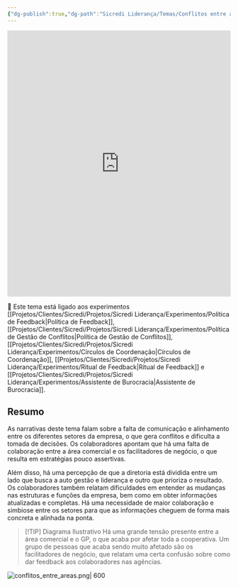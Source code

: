 ```yaml
---
{"dg-publish":true,"dg-path":"Sicredi Liderança/Temas/Conflitos entre áreas.md","permalink":"/Sicredi Liderança/Temas/Conflitos entre áreas/"}
---
```


<iframe src="https://embed.kumu.io/185807d913d7384da64796c827260a33" width="100%" height="600" frameborder="0"></iframe>

🔗 Este tema está ligado aos experimentos [[Projetos/Clientes/Sicredi/Projetos/Sicredi Liderança/Experimentos/Política de Feedback\|Política de Feedback]], [[Projetos/Clientes/Sicredi/Projetos/Sicredi Liderança/Experimentos/Política de Gestão de Conflitos\|Política de Gestão de Conflitos]], [[Projetos/Clientes/Sicredi/Projetos/Sicredi Liderança/Experimentos/Círculos de Coordenação\|Círculos de Coordenação]], [[Projetos/Clientes/Sicredi/Projetos/Sicredi Liderança/Experimentos/Ritual de Feedback\|Ritual de Feedback]] e [[Projetos/Clientes/Sicredi/Projetos/Sicredi Liderança/Experimentos/Assistente de Burocracia\|Assistente de Burocracia]].

## Resumo

As narrativas deste tema falam sobre a falta de comunicação e alinhamento entre os diferentes setores da empresa, o que gera conflitos e dificulta a tomada de decisões. Os colaboradores apontam que há uma falta de colaboração entre a área comercial e os facilitadores de negócio, o que resulta em estratégias pouco assertivas. 

Além disso, há uma percepção de que a diretoria está dividida entre um lado que busca a auto gestão e liderança e outro que prioriza o resultado. Os colaboradores também relatam dificuldades em entender as mudanças nas estruturas e funções da empresa, bem como em obter informações atualizadas e completas. Há uma necessidade de maior colaboração e simbiose entre os setores para que as informações cheguem de forma mais concreta e alinhada na ponta. 

> [!TIP] Diagrama Ilustrativo
> Há uma grande tensão presente entre a área comercial e o GP, o que acaba por afetar toda a cooperativa. Um grupo de pessoas que acaba sendo muito afetado são os facilitadores de negócio, que relatam uma certa confusão sobre como dar feedback aos colaboradores nas agências. 

![conflitos_entre_areas.png| 600](/img/user/Arquivos/Imgs/conflitos_entre_areas.png)

